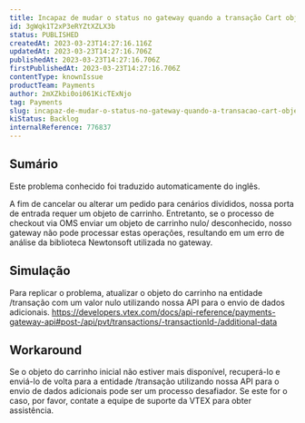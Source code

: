 ```yaml
---
title: Incapaz de mudar o status no gateway quando a transação Cart objeto em /transação é "desconhecido".
id: 3gWqk1T2xP3eRYZtXZLX3b
status: PUBLISHED
createdAt: 2023-03-23T14:27:16.116Z
updatedAt: 2023-03-23T14:27:16.706Z
publishedAt: 2023-03-23T14:27:16.706Z
firstPublishedAt: 2023-03-23T14:27:16.706Z
contentType: knownIssue
productTeam: Payments
author: 2mXZkbi0oi061KicTExNjo
tag: Payments
slug: incapaz-de-mudar-o-status-no-gateway-quando-a-transacao-cart-objeto-em-transacao-e-desconhecido
kiStatus: Backlog
internalReference: 776837
---
```


## Sumário

<div class="alert alert-info">
  <p>Este problema conhecido foi traduzido automaticamente do inglês.</p>
</div>


A fim de cancelar ou alterar um pedido para cenários divididos, nossa porta de entrada requer um objeto de carrinho. Entretanto, se o processo de checkout via OMS enviar um objeto de carrinho nulo/ desconhecido, nosso gateway não pode processar estas operações, resultando em um erro de análise da biblioteca Newtonsoft utilizada no gateway.


##

## Simulação


Para replicar o problema, atualizar o objeto do carrinho na entidade /transação com um valor nulo utilizando nossa API para o envio de dados adicionais.
https://developers.vtex.com/docs/api-reference/payments-gateway-api#post-/api/pvt/transactions/-transactionId-/additional-data


##

## Workaround


Se o objeto do carrinho inicial não estiver mais disponível, recuperá-lo e enviá-lo de volta para a entidade /transação utilizando nossa API para o envio de dados adicionais pode ser um processo desafiador. Se este for o caso, por favor, contate a equipe de suporte da VTEX para obter assistência.





